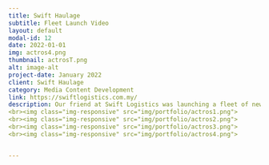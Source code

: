 ```yaml
---
title: Swift Haulage
subtitle: Fleet Launch Video
layout: default
modal-id: 12
date: 2022-01-01
img: actros4.png
thumbnail: actrosT.png
alt: image-alt
project-date: January 2022
client: Swift Haulage
category: Media Content Development
link: https://swiftlogistics.com.my/
description: Our friend at Swift Logistics was launching a fleet of new trucks so we helped them conceptualize and create a beautiful introductory video to highlight their new expanded operations. Using an off-the-shelf 3D model to get started quickly, we made extensive changes to the model, and completely redone the material and shading. We then explored different design concepts with the client until we arrived at a video idea that both showcases the truck as well a the size of the fleet as a whole.
<br><img class="img-responsive" src="img/portfolio/actros1.png">
<br><img class="img-responsive" src="img/portfolio/actros2.png">
<br><img class="img-responsive" src="img/portfolio/actros3.png">
<br><img class="img-responsive" src="img/portfolio/actros4.png">


---
```

